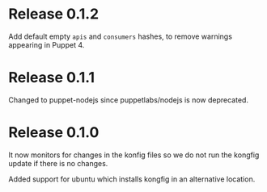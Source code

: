 Release 0.1.2
=============

Add default empty `apis` and `consumers` hashes, to remove warnings appearing in Puppet 4.

Release 0.1.1
=============

Changed to puppet-nodejs since puppetlabs/nodejs is now deprecated.

Release 0.1.0
=============

It now monitors for changes in the konfig files so we do not run the kongfig update if there is no changes.

Added support for ubuntu which installs kongfig in an alternative location.

